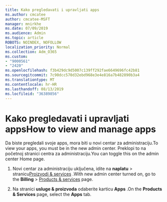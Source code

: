 ```yaml
---
title: Kako pregledavati i upravljati apps
ms.author: cmcatee
author: cmcatee-MSFT
manager: mnirkhe
ms.date: 07/09/2019
ms.audience: Admin
ms.topic: article
ROBOTS: NOINDEX, NOFOLLOW
localization_priority: Normal
ms.collection: Adm_O365
ms.custom:
- "9000561"
- "2420"
ms.openlocfilehash: f3b429dc9d5007c139ff292fae6649696fc42b81
ms.sourcegitcommit: 7c90dcc570d32ebd968e3e4e816a7b482890b3a4
ms.translationtype: MT
ms.contentlocale: hr-HR
ms.lasthandoff: 08/13/2019
ms.locfileid: "36389856"
---
```

# <a name="how-to-view-and-manage-apps"></a><span data-ttu-id="58eef-102">Kako pregledavati i upravljati apps</span><span class="sxs-lookup"><span data-stu-id="58eef-102">How to view and manage apps</span></span>

<span data-ttu-id="58eef-103">Da biste pregledali svoje apps, mora biti u novi centar za administraciju.</span><span class="sxs-lookup"><span data-stu-id="58eef-103">To view your apps, you must be in the new admin center.</span></span>  <span data-ttu-id="58eef-104">Preklopi to na početnoj stranici centra za administraciju.</span><span class="sxs-lookup"><span data-stu-id="58eef-104">You can toggle this on the admin center Home page.</span></span>  

1. <span data-ttu-id="58eef-105">Novi centar za administraciju uključena, idite na **naplatu** > stranicu[Proizvodi & services](https://go.microsoft.com/fwlink/p/?linkid=842054) .</span><span class="sxs-lookup"><span data-stu-id="58eef-105">With new admin center turned on, go to the **Billing** > [Products & services](https://go.microsoft.com/fwlink/p/?linkid=842054) page.</span></span>

2. <span data-ttu-id="58eef-106">Na stranici **usluge & proizvoda** odaberite karticu **Apps** .</span><span class="sxs-lookup"><span data-stu-id="58eef-106">On the **Products & Services** page, select the **Apps** tab.</span></span>